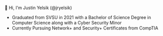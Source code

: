 👋 Hi, I'm Justin Yelsik (@jryelsik)

- Graduated from SVSU in 2021 with a Bachelor of Science Degree in Computer Science along with a Cyber Security Minor
- Currently Pursuing Network+ and Security+ Certificates from CompTIA
